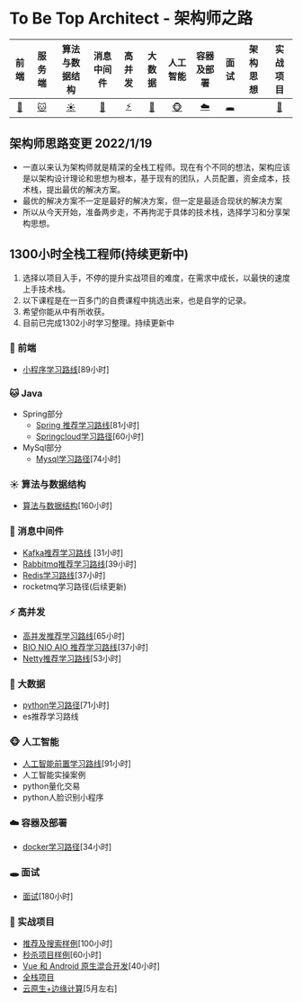 ﻿# To Be Top Architect  -  架构师之路

| 前端 | 服务端 |算法与数据结构 | 消息中间件 | 高并发 | 大数据 | 人工智能 | 容器及部署 | 面试| 架构思想| 实战项目
| :-----------------------------:      | :----: | :----: | :-----: | :------: | :----------: | :--------------: | :--------: |  :--------: | :--------: | :--------: | 
| [:dog:](#dog-前端)  | [:cat:](#cat-Java) | [:sunny:](#sunny-算法与数据结构) | [:ship:](#ship-消息中间件) | [:zap:](#zap-高并发) | [:ocean:](#ocean-大数据) | [:monkey_face:](#monkey_face-人工智能) | [:cloud:](#cloud-容器及部署) | [:hole:](#hole-面试)| | [:snail:](#snail-实战项目)

## 架构师思路变更 2022/1/19
+ 一直以来认为架构师就是精深的全栈工程师。现在有个不同的想法，架构应该是以架构设计理论和思想为根本，基于现有的团队，人员配置，资金成本，技术栈，提出最优的解决方案。
+ 最优的解决方案不一定是最好的解决方案，但一定是最适合现状的解决方案
+ 所以从今天开始，准备两步走，不再拘泥于具体的技术栈，选择学习和分享架构思想。

## 1300小时全栈工程师(持续更新中) 
1. 选择以项目入手，不停的提升实战项目的难度，在需求中成长，以最快的速度上手技术栈。
2. 以下课程是在一百多门的自费课程中挑选出来，也是自学的记录。
3. 希望你能从中有所收获。
4. 目前已完成1302小时学习整理。持续更新中

### :dog: 前端
   +  [小程序学习路线](https://github.com/NewPracticer/mini_apps_study_route)[89小时]
 
### :cat: Java
   +  Spring部分
	    + [Spring 推荐学习路线](https://github.com/NewPracticer/SpringStudyRote)[81小时]
	    + [Springcloud学习路径](https://github.com/NewPracticer/SpringCloudRoute)[60小时]
   +  MySql部分
	    + [Mysql学习路径](https://github.com/NewPracticer/MySQL-Route)[74小时]

### :sunny: 算法与数据结构
   + [算法与数据结构](https://github.com/NewPracticer/DataStructure)[160小时]
   
   
### :ship: 消息中间件
   + [Kafka推荐学习路线](https://github.com/NewPracticer/KafkaStudyRoute) [31小时]
   + [Rabbitmq推荐学习路线](https://github.com/NewPracticer/RabbbitStudy)[39小时]
   + [Redis学习路线](https://github.com/NewPracticer/RedisRoute)[37小时]
   +  rocketmq学习路径(后续更新)
   
   
### :zap: 高并发
   + [高并发推荐学习路线](https://github.com/NewPracticer/HighConcurrency)[65小时]
   + [BIO NIO AIO 推荐学习路线](https://github.com/NewPracticer/BIONIOAIO)[37小时]
   + [Netty推荐学习路线](https://github.com/NewPracticer/netty)[53小时]
   
### :ocean: 大数据
   +  [python学习路径](https://github.com/NewPracticer/python_study_route)[71小时]
   +  es推荐学习路线
   
### :monkey_face: 人工智能
   +  [人工智能前置学习路线](https://github.com/NewPracticer/Artificial-intelligence-Pre)[91小时]
   +  人工智能实操案例
   +  python量化交易
   +  python人脸识别小程序
   
   
   
### :cloud: 容器及部署
   + [docker学习路径](https://github.com/NewPracticer/container)[34小时]

### :hole: 面试
   + [面试](https://github.com/NewPracticer/Interview)[180小时]

### :snail: 实战项目
   +  [推荐及搜索样例](https://github.com/NewPracticer/SearchRecommend)[100小时]
   +  [秒杀项目样例](https://github.com/NewPracticer/SpikeExample)[60小时]
   +  [Vue 和 Android 原生混合开发](https://github.com/NewPracticer/Vue-And-Android-Mix)[40小时]
   +  [全栈项目](https://github.com/NewPracticer/fullstackprogram)
   +  [云原生+边缘计算]()[5月左右]